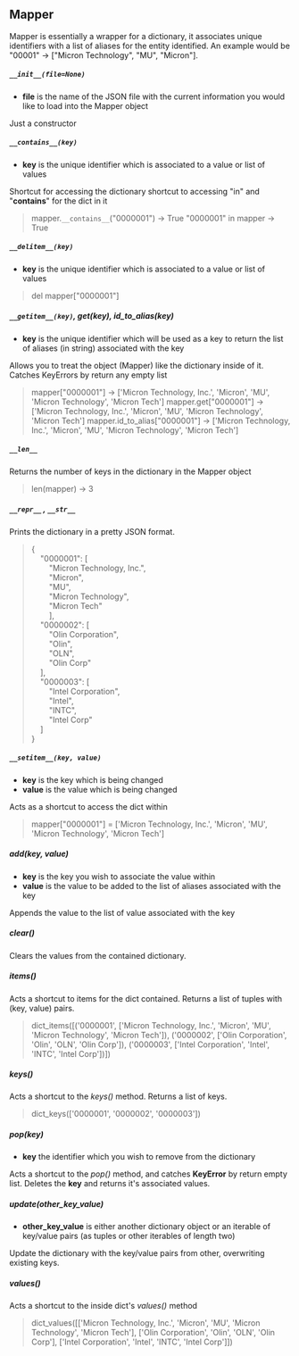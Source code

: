 **Mapper**
----------

Mapper is essentially a wrapper for a dictionary, it associates unique identifiers with a list of aliases for the entity identified. An example would be "00001" -> ["Micron Technology", "MU", "Micron"].

##### `__init__(file=None)`

* **file** is the name of the JSON file with the current information you would like to load into the Mapper object

Just a constructor

##### `__contains__(key)`

* **key** is the unique identifier which is associated to a value or list of values

Shortcut for accessing the dictionary shortcut to accessing "in" and "__contains__" for the dict in it

> mapper.`__contains__`("0000001") -> True
> "0000001" in mapper -> True

##### `__delitem__(key)`

* **key** is the unique identifier which is associated to a value or list of values

> del mapper["0000001"]

##### `__getitem__(key)`, get(key), id_to_alias(key)

* **key** is the unique identifier which will be used as a key to return the list of aliases (in string) associated with the key

Allows you to treat the object (Mapper) like the dictionary inside of it. Catches KeyErrors by return any empty list

> mapper["0000001"] -> ['Micron Technology, Inc.', 'Micron', 'MU', 'Micron Technology', 'Micron Tech']
> mapper.get["0000001"] -> ['Micron Technology, Inc.', 'Micron', 'MU', 'Micron Technology', 'Micron Tech']
> mapper.id_to_alias["0000001"] -> ['Micron Technology, Inc.', 'Micron', 'MU', 'Micron Technology', 'Micron Tech']

##### `__len__`

Returns the number of keys in the dictionary in the Mapper object

> len(mapper) -> 3

##### `__repr__` , `__str__`

Prints the dictionary in a pretty JSON format.

> {\
&nbsp;&nbsp;&nbsp;&nbsp;"0000001": [\
&nbsp;&nbsp;&nbsp;&nbsp;&nbsp;&nbsp;&nbsp;&nbsp;"Micron Technology, Inc.",\
&nbsp;&nbsp;&nbsp;&nbsp;&nbsp;&nbsp;&nbsp;&nbsp;"Micron",\
&nbsp;&nbsp;&nbsp;&nbsp;&nbsp;&nbsp;&nbsp;&nbsp;"MU",\
&nbsp;&nbsp;&nbsp;&nbsp;&nbsp;&nbsp;&nbsp;&nbsp;"Micron Technology",\
&nbsp;&nbsp;&nbsp;&nbsp;&nbsp;&nbsp;&nbsp;&nbsp;"Micron Tech"\
&nbsp;&nbsp;&nbsp;&nbsp;&nbsp;&nbsp;&nbsp;&nbsp;],\
&nbsp;&nbsp;&nbsp;&nbsp;"0000002": [\
&nbsp;&nbsp;&nbsp;&nbsp;&nbsp;&nbsp;&nbsp;&nbsp;"Olin Corporation",\
&nbsp;&nbsp;&nbsp;&nbsp;&nbsp;&nbsp;&nbsp;&nbsp;"Olin",\
&nbsp;&nbsp;&nbsp;&nbsp;&nbsp;&nbsp;&nbsp;&nbsp;"OLN",\
&nbsp;&nbsp;&nbsp;&nbsp;&nbsp;&nbsp;&nbsp;&nbsp;"Olin Corp"\
&nbsp;&nbsp;&nbsp;&nbsp;],\
&nbsp;&nbsp;&nbsp;&nbsp;"0000003": [\
&nbsp;&nbsp;&nbsp;&nbsp;&nbsp;&nbsp;&nbsp;&nbsp;"Intel Corporation",\
&nbsp;&nbsp;&nbsp;&nbsp;&nbsp;&nbsp;&nbsp;&nbsp;"Intel",\
&nbsp;&nbsp;&nbsp;&nbsp;&nbsp;&nbsp;&nbsp;&nbsp;"INTC",\
&nbsp;&nbsp;&nbsp;&nbsp;&nbsp;&nbsp;&nbsp;&nbsp;"Intel Corp"\
&nbsp;&nbsp;&nbsp;&nbsp;]\
}

##### `__setitem__(key, value)`

* **key** is the key which is being changed
* **value** is the value which is being changed

Acts as a shortcut to access the dict within

> mapper["0000001"] = ['Micron Technology, Inc.', 'Micron', 'MU', 'Micron Technology', 'Micron Tech']

##### add(key, value)

* **key** is the key you wish to associate the value within
* **value** is the value to be added to the list of aliases associated with the key

Appends the value to the list of value associated with the key

##### clear()

Clears the values from the contained dictionary.

##### items()

Acts a shortcut to items for the dict contained. Returns a list of tuples with (key, value) pairs.

> dict_items([('0000001', ['Micron Technology, Inc.', 'Micron', 'MU', 'Micron Technology', 'Micron Tech']), ('0000002', ['Olin Corporation', 'Olin', 'OLN', 'Olin Corp']), ('0000003', ['Intel Corporation', 'Intel', 'INTC', 'Intel Corp'])])

##### keys()

Acts a shortcut to the *keys()* method. Returns a list of keys.

> dict_keys(['0000001', '0000002', '0000003'])

##### pop(key)

* **key** the identifier which you wish to remove from the dictionary

Acts a shortcut to the *pop()* method, and catches **KeyError** by return empty list. Deletes the **key** and returns it's associated values.

##### update(other_key_value)

* **other_key_value** is either another dictionary object or an iterable of key/value pairs (as tuples or other iterables of length two)

Update the dictionary with the key/value pairs from other, overwriting existing keys.

##### values()

Acts a shortcut to the inside dict's *values()* method

> dict_values([['Micron Technology, Inc.', 'Micron', 'MU', 'Micron Technology', 'Micron Tech'], ['Olin Corporation', 'Olin', 'OLN', 'Olin Corp'], ['Intel Corporation', 'Intel', 'INTC', 'Intel Corp']])
